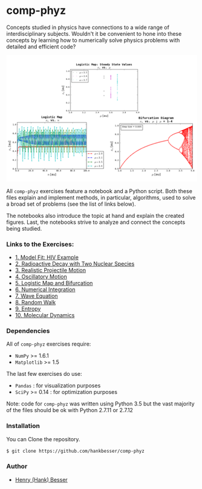 
# comp-phyz

Concepts studied in physics have connections to a wide range of interdisciplinary subjects. Wouldn't it be convenient to hone into these concepts by learning how to numerically solve physics problems with detailed and efficient code?

![](https://github.com/hankbesser/comp-phyz/blob/master/figures_to_display/fig_readmen.png)

All ```comp-phyz``` exercises feature a notebook and a Python script. Both these files explain and implement methods, in particular, algorithms, used to solve a broad set of problems (see the list of links below).

The notebooks also introduce the topic at hand and explain the created figures. Last, the notebooks strive to analyze and connect the concepts being studied.   

### Links to the Exercises:
* [1. Model Fit: HIV Example](https://github.com/hankbesser/comp-phyz/tree/master/1_Model_Fit)
* [2. Radioactive Decay with Two Nuclear Species](https://github.com/hankbesser/comp-phyz/tree/master/2_Decay_Two_Species)
* [3. Realistic Projectile Motion](https://github.com/hankbesser/comp-phyz/tree/master/3_Realistic_Projectile_Motion)
* [4. Oscillatory Motion](https://github.com/hankbesser/comp-phyz/tree/master/4_Oscillatory_Motion)
* [5. Logistic Map and Bifurcation](https://github.com/hankbesser/comp-phyz/tree/master/5_Bifurcation_Logistic_Map)
* [6. Numerical Integration](https://github.com/hankbesser/comp-phyz/tree/master/6_Numerical_Integration)
* [7. Wave Equation](https://github.com/hankbesser/comp-phyz/tree/master/7_Waves)
* [8. Random Walk](https://github.com/hankbesser/comp-phyz/tree/master/8_Random_Walk)
* [9. Entropy](https://github.com/hankbesser/comp-phyz/tree/master/9_Entropy)
* [10. Molecular Dynamics](https://github.com/hankbesser/comp-phyz/tree/master/end_Molecular_Dynamics)


### Dependencies

All of ```comp-phyz``` exercises require:
- ```NumPy``` >= 1.6.1
- ```Matplotlib``` >= 1.5

The last few exercises do use:
- ```Pandas``` : for visualization purposes
- ```SciPy``` >= 0.14 : for optimization purposes

Note: code for ```comp-phyz``` was written using Python 3.5 but the vast majority of the files should be ok with Python 2.7.11 or 2.7.12    

### Installation

You can Clone the repository.

```bash
$ git clone https://github.com/hankbesser/comp-phyz
```

### Author

* [Henry (Hank) Besser](https://github.com/hankbesser)
